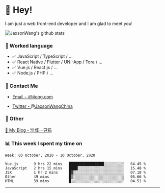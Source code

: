 # 👋 Hey!

I am just a web front-end developer and I am glad to meet you!

![JaxsonWang's github stats](https://github-readme-stats.vercel.app/api?username=JaxsonWang&&show_icons=true&&title_color=1abc9c&&icon_color=1abc9c)


### 📝 Worked language

- ✅ JavaScript / TypeScript / ...
- ✅ React Native / Flutter / UNI-App / Tora / ...
- ✅ Vue.js / React.js / ...
- ✅ Node.js / PHP / ...

### 📮 Contact Me

- [Email - i@iiong.com](mailto:i@iiong.com)

- [Twitter - @JaxsonWangChina](https://twitter.com/JaxsonWangChina)

### 🤪 Other

[📌 My Blog - 淮城一只猫](https://iiong.com)

### 📊 This week I spent my time on

<!--START_SECTION:waka-->
```text
Week: 03 October, 2020 - 10 October, 2020

Vue.js       9 hrs 22 mins   ████████████████░░░░░░░░░   64.45 % 
JavaScript   2 hrs 15 mins   ████░░░░░░░░░░░░░░░░░░░░░   15.48 % 
JSX          1 hr 2 mins     █▓░░░░░░░░░░░░░░░░░░░░░░░   07.18 % 
Other        49 mins         █▒░░░░░░░░░░░░░░░░░░░░░░░   05.66 % 
HTML         39 mins         █░░░░░░░░░░░░░░░░░░░░░░░░   04.51 % 
```
<!--END_SECTION:waka-->

---
